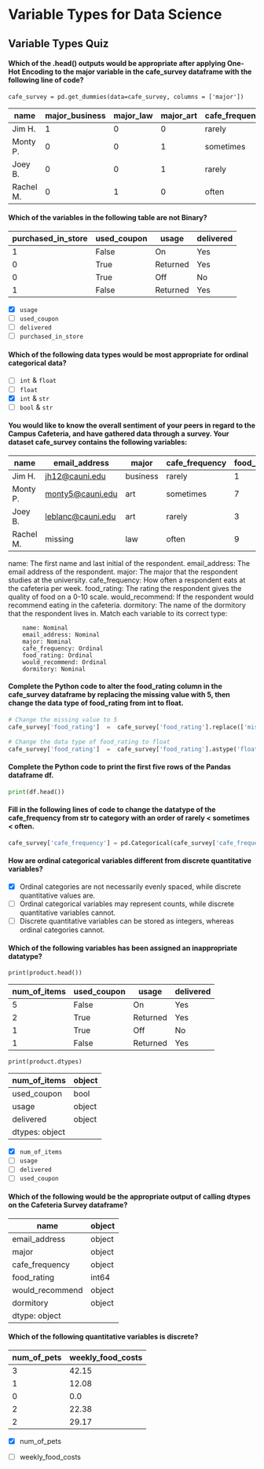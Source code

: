 # Variable Types for Data Science

## Variable Types Quiz

#### Which of the .head() outputs would be appropriate after applying One-Hot Encoding to the major variable in the cafe_survey dataframe with the following line of code?

`cafe_survey = pd.get_dummies(data=cafe_survey, columns = ['major'])`

| name      | major_business | major_law | major_art | cafe_frequency | food_rating | would_recommend | dormitory   |
|-----------|----------------|-----------|-----------|----------------|-------------|-----------------|-------------|
| Jim H.    | 1              | 0         | 0         | rarely         | 1           | neutral         | Brent Hall  |
| Monty P.  | 0              | 0         | 1         | sometimes      | 7           | neutral         | missing     |
| Joey B.   | 0              | 0         | 1         | rarely         | 3           | disagree        | Jacobs Hall |
| Rachel M. | 0              | 1         | 0         | often          | 9           | strongly_agree  | Jacobs Hall |


#### Which of the variables in the following table are not Binary?

| purchased_in_store | used_coupon | usage    | delivered |
|--------------------|-------------|----------|-----------|
| 1                  | False       | On       | Yes       |
| 0                  | True        | Returned | Yes       |
| 0                  | True        | Off      | No        |
| 1                  | False       | Returned | Yes       |

- [x] `usage`
- [ ] `used_coupon`
- [ ] `delivered`
- [ ] `purchased_in_store`

#### Which of the following data types would be most appropriate for ordinal categorical data?

- [ ] `int` & `float`
- [ ] `float`
- [x] `int` & `str`
- [ ] `bool` & `str`

#### You would like to know the overall sentiment of your peers in regard to the Campus Cafeteria, and have gathered data through a survey. Your dataset cafe_survey contains the following variables:

| name      | email_address     | major    | cafe_frequency | food_rating | would_recommend | dormitory     |
|-----------|-------------------|----------|----------------|-------------|-----------------|---------------|
| Jim H.    | jh12@cauni.edu    | business | rarely         | 1           | neutral         | Brent Hall    |
| Monty P.  | monty5@cauni.edu  | art      | sometimes      | 7           | neutral         | missing       |
| Joey B.   | leblanc@cauni.edu | art      | rarely         | 3           | disagree        | Jacobs Hall   |
| Rachel M. | missing           | law      | often          | 9           | strongly_agree  | Franklin Hall |

name: The first name and last initial of the respondent.
email_address: The email address of the respondent.
major: The major that the respondent studies at the university.
cafe_frequency: How often a respondent eats at the cafeteria per week.
food_rating: The rating the respondent gives the quality of food on a 0-10 scale.
would_recommend: If the respondent would recommend eating in the cafeteria.
dormitory: The name of the dormitory that the respondent lives in.
Match each variable to its correct type:

```
    name: Nominal
    email_address: Nominal
    major: Nominal
    cafe_frequency: Ordinal
    food_rating: Ordinal
    would_recommend: Ordinal
    dormitory: Nominal
```

#### Complete the Python code to alter the food_rating column in the cafe_survey dataframe by replacing the missing value with 5, then change the data type of food_rating from int to float.

```python
# Change the missing value to 5
cafe_survey['food_rating']  =  cafe_survey['food_rating'].replace(['missing'], 5)
 
# Change the data type of food_rating to float
cafe_survey['food_rating']  =  cafe_survey['food_rating'].astype('float')
```

#### Complete the Python code to print the first five rows of the Pandas dataframe df.

```python
print(df.head())
```

#### Fill in the following lines of code to change the datatype of the cafe_frequency from str to category with an order of rarely < sometimes < often.

```python
cafe_survey['cafe_frequency'] = pd.Categorical(cafe_survey['cafe_frequency'], ['rarely', 'sometimes', 'often'], ordered = True)
```

#### How are ordinal categorical variables different from discrete quantitative variables?

- [x] Ordinal categories are not necessarily evenly spaced, while discrete quantitative values are.
- [ ] Ordinal categorical variables may represent counts, while discrete quantitative variables cannot.
- [ ] Discrete quantitative variables can be stored as integers, whereas ordinal categories cannot.

#### Which of the following variables has been assigned an inappropriate datatype?

`print(product.head())`

| num_of_items | used_coupon | usage    | delivered |
|--------------|-------------|----------|-----------|
| 5            | False       | On       | Yes       |
| 2            | True        | Returned | Yes       |
| 1            | True        | Off      | No        |
| 1            | False       | Returned | Yes       |

`print(product.dtypes)`

| num_of_items   | object |
|----------------|--------|
| used_coupon    | bool   |
| usage          | object |
| delivered      | object |
| dtypes: object |        |

- [x] `num_of_items`
- [ ] `usage`
- [ ] `delivered`
- [ ] `used_coupon`

#### Which of the following would be the appropriate output of calling dtypes on the Cafeteria Survey dataframe?

| name            | object |
|-----------------|--------|
| email_address   | object |
| major           | object |
| cafe_frequency  | object |
| food_rating     | int64  |
| would_recommend | object |
| dormitory       | object |
| dtype: object   |        |

#### Which of the following quantitative variables is discrete?

| num_of_pets | weekly_food_costs |
|-------------|-------------------|
| 3           | 42.15             |
| 1           | 12.08             |
| 0           | 0.0               |
| 2           | 22.38             |
| 2           | 29.17             |

- [x] num_of_pets
- [ ] weekly_food_costs

